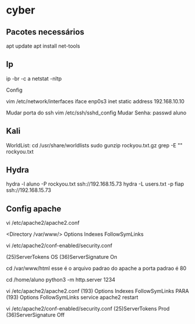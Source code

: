 # cyber

## Pacotes necessários
apt update
apt install net-tools

## Ip
ip -br -c a
netstat -nltp

Config

vim /etc/network/interfaces
iface enp0s3 inet static
address 192.168.10.10

Mudar porta do ssh
vim /etc/ssh/sshd_config
Mudar Senha:
passwd aluno


## Kali
WorldList:
cd /usr/share/worldlists
sudo gunzip rockyou.txt.gz
grep -E "" rockyou.txt

## Hydra
hydra -l aluno -P rockyou.txt ssh://192.168.15.73
hydra -L users.txt -p fiap ssh://192.168.15.73

## Config apache
vi /etc/apache2/apache2.conf

<Directory /var/www/>
  Options Indexes FollowSymLinks

vi /etc/apache2/conf-enabled/security.conf

(25)ServerTokens OS
(36)ServerSignature On

cd /var/www/html
esse é o arquivo padrao do apache
a porta padrao é 80

cd /home/aluno
python3 -m http.server 1234

vi /etc/apache2/apache2.conf
(193)  Options Indexes FollowSymLinks 
PARA
(193)  Options FollowSymLinks
service apache2 restart

vi /etc/apache2/conf-enabled/security.conf
(25)ServerTokens Prod
(36)ServerSignature Off
